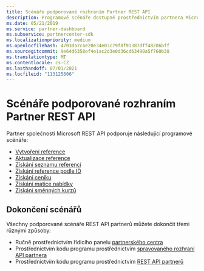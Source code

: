 ```yaml
---
title: Scénáře podporované rozhraním Partner REST API
description: Programové scénáře dostupné prostřednictvím partnera Microsoftu REST API.
ms.date: 05/21/2019
ms.service: partner-dashboard
ms.subservice: partnercenter-sdk
ms.localizationpriority: medium
ms.openlocfilehash: 4703da7cae20e34e03c79f8f91387dff48206bff
ms.sourcegitcommit: 9e64d6358ef4e1ac2d3e0d36cd63490a5f760b38
ms.translationtype: MT
ms.contentlocale: cs-CZ
ms.lasthandoff: 07/01/2021
ms.locfileid: "113125606"
---
```

# <a name="scenarios-supported-by-the-partner-rest-api"></a>Scénáře podporované rozhraním Partner REST API

Partner společnosti Microsoft REST API podporuje následující programové scénáře:

* [Vytvoření reference](create-a-referral.md)
* [Aktualizace reference](update-a-referral.md)
* [Získání seznamu referencí](get-a-list-of-referrals.md)
* [Získání reference podle ID](get-a-referral-by-id.md)
* [Získání ceníku](get-a-price-sheet.md)
* [Získání matice nabídky](get-an-offer-matrix.md)
* [Získání směnných kurzů](get-foreign-exchange-rates.md)

## <a name="completing-the-scenarios"></a>Dokončení scénářů

Všechny podporované scénáře REST API partnerů můžete dokončit třemi různými způsoby:

* Ručně prostřednictvím řídicího panelu [partnerského centra](https://go.microsoft.com/fwlink/p/?LinkId=620294)
* Prostřednictvím kódu programu prostřednictvím [spravovaného rozhraní API partnera](https://docs.microsoft.com/partner-center/develop/partner-center-managed-api)
* Prostřednictvím kódu programu prostřednictvím [REST API partnerů](https://docs.microsoft.com/partner-center/develop/partner-center-rest-api-reference)
